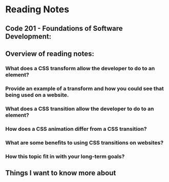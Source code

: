# Reading Notes


## Code 201 - Foundations of Software Development: 

## Overview of reading notes:


### What does a CSS transform allow the developer to do to an element?


### Provide an example of a transform and how you could see that being used on a website.


### What does a CSS transition allow the developer to do to an element?

### How does a CSS animation differ from a CSS transition?


### What are some benefits to using CSS transitions on websites?


### How this topic fit in with your long-term goals?


## Things I want to know more about
